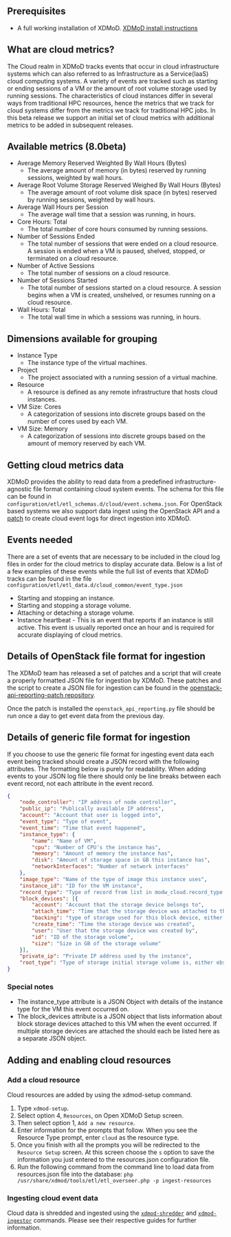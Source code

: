 ## Prerequisites
- A full working installation of XDMoD. [XDMoD install instructions](install.html)

## What are cloud metrics?
The Cloud realm in XDMoD tracks events that occur in cloud infrastructure systems which can also referred to as Infrastructure as a Service(IaaS) cloud computing systems. A variety of events are tracked such as starting or ending sessions of a VM or the amount of root volume storage used by running sessions. The characteristics of cloud instances differ in several ways from traditional HPC resources, hence the metrics that we track for cloud systems differ from the metrics we track for traditional HPC jobs. In this beta release we support an initial set of cloud metrics with additional metrics to be added in subsequent releases.

## Available metrics (8.0beta)
- Average Memory Reserved Weighted By Wall Hours (Bytes)
  - The average amount of memory (in bytes) reserved by running sessions, weighted by wall hours.
- Average Root Volume Storage Reserved Weighed By Wall Hours (Bytes)
  - The average amount of root volume disk space (in bytes) reserved by running sessions, weighted by wall hours.
- Average Wall Hours per Session
  - The average wall time that a session was running, in hours.
- Core Hours: Total
  - The total number of core hours consumed by running sessions.
- Number of Sessions Ended
  - The  total  number  of  sessions  that  were  ended  on  a  cloud  resource.  A  session  is  ended  when  a  VM  is  paused,  shelved,  stopped,  or  terminated  on  a  cloud  resource.
- Number of Active Sessions
  - The  total  number  of  sessions  on  a  cloud  resource.
- Number of Sessions Started
  - The  total  number  of  sessions  started  on  a  cloud  resource.  A  session  begins  when  a  VM  is  created,  unshelved,  or  resumes  running  on  a  cloud  resource.
- Wall Hours: Total
  - The total wall time in which a sessions was running, in hours.

## Dimensions available for grouping
- Instance Type
  - The instance type of the virtual machines.
- Project
  - The  project  associated  with  a  running  session  of  a virtual  machine.
- Resource
  - A  resource  is  defined  as  any remote  infrastructure  that  hosts  cloud  instances.
- VM Size: Cores
  - A categorization of sessions into discrete groups based on the number of cores used by each VM.
- VM Size: Memory
  - A categorization of sessions into discrete groups based on the amount of memory reserved by each VM.


## Getting cloud metrics data
XDMoD provides the ability to read data from a predefined infrastructure-agnostic file format containing cloud system events. The schema for this file can be found in `configuration/etl/etl_schemas.d/cloud/event.schema.json`. For OpenStack based systems we also support data ingest using the OpenStack API and a [patch](https://github.com/ubccr/openstack-api-reporting-patch) to create cloud event logs for direct ingestion into XDMoD.

## Events needed
There are a set of events that are necessary to be included in the cloud log files in order for the cloud metrics to display accurate data. Below is a list of a few examples of these events while the full list of events that XDMoD tracks can be found in the file `configuration/etl/etl_data.d/cloud_common/event_type.json`

- Starting and stopping an instance.
- Starting and stopping a storage volume.
- Attaching or detaching a storage volume.
- Instance heartbeat - This is an event that reports if an instance is still active. This event is usually reported once an hour and is required for accurate displaying of cloud metrics.

## Details of OpenStack file format for ingestion
The XDMoD team has released a set of patches and a script that will create a properly formatted JSON file for ingestion by XDMoD. These patches and the script to create a JSON file for ingestion can be found in the [openstack-api-reporting-patch repository](https://github.com/ubccr/openstack-api-reporting-patch).

Once the patch is installed the `openstack_api_reporting.py` file should be run once a day to get event data from the previous day.

## Details of generic file format for ingestion
If you choose to use the generic file format for ingesting event data each event being tracked should create a JSON record with the following attributes. The formatting below is purely for readability. When adding events to your JSON log file there should only be line breaks between each event record, not each attribute in the event record.

```json
{
	"node_controller": "IP address of node controller",
	"public_ip": "Publically available IP address",
	"account": "Account that user is logged into",
	"event_type": "Type of event",
	"event_time": "Time that event happened",
	"instance_type": {
		"name": "Name of VM",
		"cpu": "Number of CPU's the instance has",
		"memory": "Amount of memory the instance has",
		"disk": "Amount of storage space in GB this instance has",
		"networkInterfaces": "Number of network interfaces"
	},
	"image_type": "Name of the type of image this instance uses",
	"instance_id": "ID for the VM instance",
	"record_type": "Type of record from list in modw_cloud.record_type table",
	"block_devices": [{
		"account": "Account that the storage device belongs to",
		"attach_time": "Time that the storage device was attached to this instance",
		"backing": "type of storage used for this block device, either ebs or instance-store",
		"create_time": "Time the storage device was created",
		"user": "User that the storage device was created by",
		"id": "ID of the storage volume",
		"size": "Size in GB of the storage volume"
	}],
	"private_ip": "Private IP address used by the instance",
	"root_type": "Type of storage initial storage volume is, either ebs or instance-store"
}
```

### Special notes
- The instance_type attribute is a JSON Object with details of the instance type for the VM this event occurred on.
- The block_devices attribute is a JSON object that lists information about block storage devices attached to this VM when the event occurred. If multiple storage devices are attached the should each be listed here as a separate JSON object.

## Adding and enabling cloud resources

### Add a cloud resource
Cloud resources are added by using the xdmod-setup command.

1.  Type `xdmod-setup`.
2.  Select option 4, `Resources`, on Open XDMoD Setup screen.
3.  Then select option 1, `Add a new resource`.
4.  Enter information for the prompts that follow. When you see the Resource Type prompt, enter `cloud` as the resource type.
5.  Once you finish with all the prompts you will be redirected to the `Resource Setup` screen. At this screen choose the `s` option to save the information you just entered to the resources.json configuration file.
6.  Run the following command from the command line to load data from resources.json file into the database:
`php /usr/share/xdmod/tools/etl/etl_overseer.php -p ingest-resources`


### Ingesting cloud event data
Cloud data is shredded and ingested using the [`xdmod-shredder`](shredder.md) and [`xdmod-ingestor`](ingestor.md) commands. Please see their respective guides for further information.
